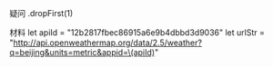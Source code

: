 

疑问
.dropFirst(1)






材料
let apiId = "12b2817fbec86915a6e9b4dbbd3d9036"
let urlStr = "http://api.openweathermap.org/data/2.5/weather?q=beijing&units=metric&appid=\(apiId)"


